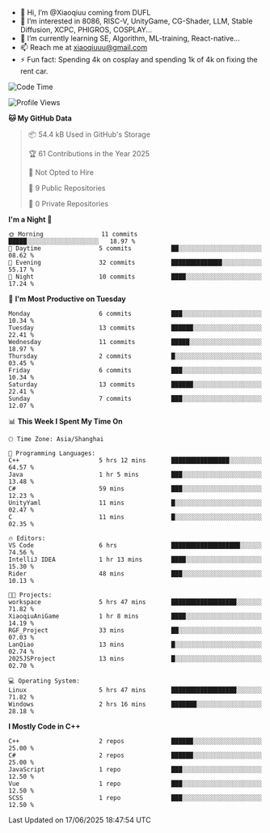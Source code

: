 - 👋 Hi, I’m @Xiaoqiuu coming from DUFL
- 👀 I’m interested in 8086, RISC-V, UnityGame, CG-Shader, LLM, Stable Diffusion, XCPC, PHIGROS, COSPLAY...
- 🌱 I’m currently learning SE, Algorithm, ML-training, React-native...
- 📫 Reach me at xiaoqiuuu@gmail.com
- ⚡ Fun fact: Spending 4k on cosplay and spending 1k of 4k on fixing the rent car.

<!---
Xiaoqiuu/Xiaoqiuu is a ✨ special ✨ repository because its `README.md` (this file) appears on your GitHub profile.
You can click the Preview link to take a look at your changes.
--->
<!---
[![Xiaoqiuu's GitHub stats](https://github-readme-stats.vercel.app/api?username=Xiaoqiuu)](https://github.com/anuraghazra/github-readme-stats)
--->

<!--START_SECTION:waka-->
![Code Time](http://img.shields.io/badge/Code%20Time-66%20hrs%2020%20mins-blue)

![Profile Views](http://img.shields.io/badge/Profile%20Views-9-blue)

**🐱 My GitHub Data** 

> 📦 54.4 kB Used in GitHub's Storage 
 > 
> 🏆 61 Contributions in the Year 2025
 > 
> 🚫 Not Opted to Hire
 > 
> 📜 9 Public Repositories 
 > 
> 🔑 0 Private Repositories 
 > 
**I'm a Night 🦉** 

```text
🌞 Morning                11 commits          █████░░░░░░░░░░░░░░░░░░░░   18.97 % 
🌆 Daytime                5 commits           ██░░░░░░░░░░░░░░░░░░░░░░░   08.62 % 
🌃 Evening                32 commits          ██████████████░░░░░░░░░░░   55.17 % 
🌙 Night                  10 commits          ████░░░░░░░░░░░░░░░░░░░░░   17.24 % 
```
📅 **I'm Most Productive on Tuesday** 

```text
Monday                   6 commits           ███░░░░░░░░░░░░░░░░░░░░░░   10.34 % 
Tuesday                  13 commits          ██████░░░░░░░░░░░░░░░░░░░   22.41 % 
Wednesday                11 commits          █████░░░░░░░░░░░░░░░░░░░░   18.97 % 
Thursday                 2 commits           █░░░░░░░░░░░░░░░░░░░░░░░░   03.45 % 
Friday                   6 commits           ███░░░░░░░░░░░░░░░░░░░░░░   10.34 % 
Saturday                 13 commits          ██████░░░░░░░░░░░░░░░░░░░   22.41 % 
Sunday                   7 commits           ███░░░░░░░░░░░░░░░░░░░░░░   12.07 % 
```


📊 **This Week I Spent My Time On** 

```text
🕑︎ Time Zone: Asia/Shanghai

💬 Programming Languages: 
C++                      5 hrs 12 mins       ████████████████░░░░░░░░░   64.57 % 
Java                     1 hr 5 mins         ███░░░░░░░░░░░░░░░░░░░░░░   13.48 % 
C#                       59 mins             ███░░░░░░░░░░░░░░░░░░░░░░   12.23 % 
UnityYaml                11 mins             █░░░░░░░░░░░░░░░░░░░░░░░░   02.47 % 
C                        11 mins             █░░░░░░░░░░░░░░░░░░░░░░░░   02.35 % 

🔥 Editors: 
VS Code                  6 hrs               ███████████████████░░░░░░   74.56 % 
IntelliJ IDEA            1 hr 13 mins        ████░░░░░░░░░░░░░░░░░░░░░   15.30 % 
Rider                    48 mins             ███░░░░░░░░░░░░░░░░░░░░░░   10.13 % 

🐱‍💻 Projects: 
workspace                5 hrs 47 mins       ██████████████████░░░░░░░   71.82 % 
XiaoqiuAniGame           1 hr 8 mins         ████░░░░░░░░░░░░░░░░░░░░░   14.19 % 
RGF_Project              33 mins             ██░░░░░░░░░░░░░░░░░░░░░░░   07.03 % 
LanQiao                  13 mins             █░░░░░░░░░░░░░░░░░░░░░░░░   02.74 % 
2025JSProject            13 mins             █░░░░░░░░░░░░░░░░░░░░░░░░   02.70 % 

💻 Operating System: 
Linux                    5 hrs 47 mins       ██████████████████░░░░░░░   71.82 % 
Windows                  2 hrs 16 mins       ███████░░░░░░░░░░░░░░░░░░   28.18 % 
```

**I Mostly Code in C++** 

```text
C++                      2 repos             ██████░░░░░░░░░░░░░░░░░░░   25.00 % 
C#                       2 repos             ██████░░░░░░░░░░░░░░░░░░░   25.00 % 
JavaScript               1 repo              ███░░░░░░░░░░░░░░░░░░░░░░   12.50 % 
Vue                      1 repo              ███░░░░░░░░░░░░░░░░░░░░░░   12.50 % 
SCSS                     1 repo              ███░░░░░░░░░░░░░░░░░░░░░░   12.50 % 
```




 Last Updated on 17/06/2025 18:47:54 UTC
<!--END_SECTION:waka-->
